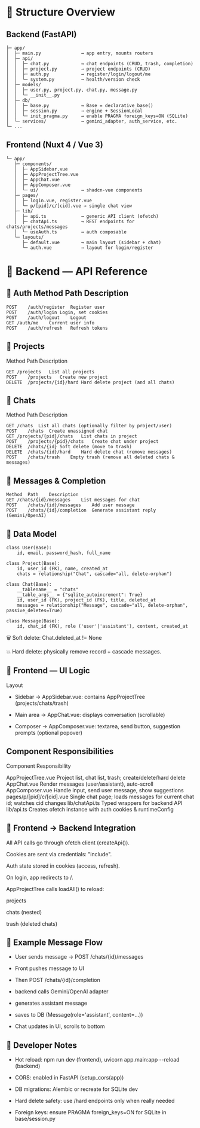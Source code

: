 # 📁 Structure Overview
## Backend (FastAPI)
```gateway/
├─ app/
│  ├─ main.py               → app entry, mounts routers
│  ├─ api/
│  │  ├─ chat.py            → chat endpoints (CRUD, trash, completion)
│  │  ├─ project.py         → project endpoints (CRUD)
│  │  ├─ auth.py            → register/login/logout/me
│  │  └─ system.py          → health/version check
│  ├─ models/
│  │  ├─ user.py, project.py, chat.py, message.py
│  │  └─ __init__.py
│  ├─ db/
│  │  ├─ base.py            → Base = declarative_base()
│  │  ├─ session.py         → engine + SessionLocal
│  │  └─ init_pragma.py     → enable PRAGMA foreign_keys=ON (SQLite)
│  └─ services/             → gemini_adapter, auth_service, etc.
└─ ...
```

## Frontend (Nuxt 4 / Vue 3)
```frontend/
└─ app/
   ├─ components/
   │  ├─ AppSidebar.vue
   │  ├─ AppProjectTree.vue
   │  ├─ AppChat.vue
   │  ├─ AppComposer.vue
   │  └─ ui/                → shadcn-vue components
   ├─ pages/
   │  ├─ login.vue, register.vue
   │  └─ p/[pid]/c/[cid].vue → single chat view
   ├─ lib/
   │  ├─ api.ts             → generic API client (ofetch)
   │  ├─ chatApi.ts         → REST endpoints for chats/projects/messages
   │  └─ useAuth.ts         → auth composable
   └─ layouts/
      ├─ default.vue        → main layout (sidebar + chat)
      └─ auth.vue           → layout for login/register
```
# 🚀 Backend — API Reference
## 🔐 Auth Method	Path	Description
```
POST	/auth/register	Register user
POST	/auth/login	Login, set cookies
POST	/auth/logout	Logout
GET	/auth/me	Current user info
POST	/auth/refresh	Refresh tokens
```
## 📂 Projects
Method	Path	Description
```
GET	/projects	List all projects
POST	/projects	Create new project
DELETE	/projects/{id}/hard	Hard delete project (and all chats)
```
## 💬 Chats
Method	Path	Description
```
GET	/chats	List all chats (optionally filter by project/user)
POST	/chats	Create unassigned chat
GET	/projects/{pid}/chats	List chats in project
POST	/projects/{pid}/chats	Create chat under project
DELETE	/chats/{id}	Soft delete (move to trash)
DELETE	/chats/{id}/hard	Hard delete chat (remove messages)
POST	/chats/trash	Empty trash (remove all deleted chats & messages)
```
## 💭 Messages & Completion
```
Method	Path	Description
GET	/chats/{id}/messages	List messages for chat
POST	/chats/{id}/messages	Add user message
POST	/chats/{id}/completion	Generate assistant reply (Gemini/OpenAI)
```
## 🧠 Data Model
```
class User(Base):
    id, email, password_hash, full_name

class Project(Base):
    id, user_id (FK), name, created_at
    chats = relationship("Chat", cascade="all, delete-orphan")

class Chat(Base):
    __tablename__ = "chats"
    __table_args__ = {"sqlite_autoincrement": True}
    id, user_id (FK), project_id (FK), title, deleted_at
    messages = relationship("Message", cascade="all, delete-orphan", passive_deletes=True)

class Message(Base):
    id, chat_id (FK), role ('user'|'assistant'), content, created_at
```

🗑️ Soft delete: Chat.deleted_at != None

💥 Hard delete: physically remove record + cascade messages.

## 🎨 Frontend — UI Logic
Layout

- Sidebar → AppSidebar.vue:
contains AppProjectTree (projects/chats/trash)

- Main area → AppChat.vue:
displays conversation (scrollable)

- Composer → AppComposer.vue:
textarea, send button, suggestion prompts (optional popover)

## Component Responsibilities
Component	Responsibility

AppProjectTree.vue	Project list, chat list, trash; create/delete/hard delete
AppChat.vue	Render messages (user/assistant), auto-scroll
AppComposer.vue	Handle input, send user message, show suggestions
pages/p/[pid]/c/[cid].vue	Single chat page; loads messages for current chat id; watches cid changes
lib/chatApi.ts	Typed wrappers for backend API
lib/api.ts	Creates ofetch instance with auth cookies & runtimeConfig

## 🧩 Frontend → Backend Integration

All API calls go through ofetch client (createApi()).

Cookies are sent via credentials: "include".

Auth state stored in cookies (access, refresh).

On login, app redirects to /.

AppProjectTree calls loadAll() to reload:

projects

chats (nested)

trash (deleted chats)

## 🧾 Example Message Flow

- User sends message → POST /chats/{id}/messages

- Front pushes message to UI

- Then POST /chats/{id}/completion

- backend calls Gemini/OpenAI adapter

- generates assistant message

- saves to DB (Message(role='assistant', content=...))

- Chat updates in UI, scrolls to bottom

## 🧰 Developer Notes

- Hot reload: npm run dev (frontend), uvicorn app.main:app --reload (backend)

- CORS: enabled in FastAPI (setup_cors(app))

- DB migrations: Alembic or recreate for SQLite dev

- Hard delete safety: use /hard endpoints only when really needed

- Foreign keys: ensure PRAGMA foreign_keys=ON for SQLite in base/session.py
